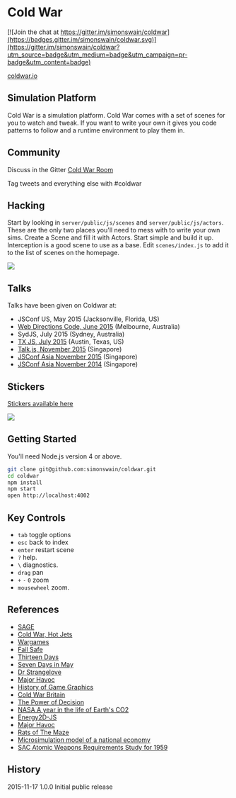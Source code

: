 # Cold War

[![Join the chat at https://gitter.im/simonswain/coldwar](https://badges.gitter.im/simonswain/coldwar.svg)](https://gitter.im/simonswain/coldwar?utm_source=badge&utm_medium=badge&utm_campaign=pr-badge&utm_content=badge)

[coldwar.io](https://coldwar.io)

## Simulation Platform

Cold War is a simulation platform. Cold War comes with a set of scenes for you to watch and tweak. If you want to write your own it gives you code patterns to follow and a runtime environment to play them in.

## Community

Discuss in the Gitter [Cold War Room](https://gitter.im/simonswain/coldwar)

Tag tweets and everything else with #coldwar

## Hacking

Start by looking in `server/public/js/scenes` and `server/public/js/actors`. These are the only two places you'll need to mess with to write your own sims. Create a Scene and fill it with Actors. Start simple and build it up. Interception is a good scene to use as a base. Edit `scenes/index.js` to add it to the list of scenes on the homepage.

![](http://i.imgur.com/PNsaof4.gif)

## Talks

Talks have been given on Coldwar at:

* JSConf US, May 2015 (Jacksonville, Florida, US)
* [Web Directions Code, June 2015](https://vimeo.com/132786140) (Melbourne, Australia)
* SydJS, July 2015 (Sydney, Australia)
* [TX JS, July 2015](https://www.youtube.com/watch?v=hXW7kkyhtqo) (Austin, Texas, US)
* [Talk.js, November 2015](https://www.youtube.com/watch?v=4lmJJX2KoKY) (Singapore)
* [JSConf Asia November 2015](https://www.youtube.com/watch?v=zeKNXaM2fsA) (Singapore)
* [JSConf Asia November 2014](https://www.youtube.com/watch?v=0HJPilemNns) (Singapore)

## Stickers

[Stickers available here](https://www.stickermule.com/marketplace/9199-coldwar-dot-io)

![](https://raw.githubusercontent.com/simonswain/coldwar/master/artwork/coldwar_blue_web_small.png)

## Getting Started

You'll need Node.js version 4 or above.

```bash
git clone git@github.com:simonswain/coldwar.git
cd coldwar
npm install
npm start
open http://localhost:4002
```

## Key Controls

* `tab` toggle options
* `esc` back to index
* `enter` restart scene
* `?` help.
* `\` diagnostics.
* `drag` pan
* `+` `-` `0` zoom
* `mousewheel` zoom.

## References

* [SAGE](https://www.youtube.com/results?search_query=sage+computer)
* [Cold War, Hot Jets](https://www.youtube.com/watch?v=oJtzyFRy2Ko)
* [Wargames](https://www.youtube.com/watch?v=NHWjlCaIrQo)
* [Fail Safe](https://www.youtube.com/watch?v=-9R3w8wDrmM)
* [Thirteen Days](https://www.youtube.com/watch?v=-yfIoHXOO9E)
* [Seven Days in May](https://www.youtube.com/watch?v=nwMjiArJFhM)
* [Dr Strangelove](https://www.youtube.com/watch?v=vuP6KbIsNK4)
* [Major Havoc](https://www.youtube.com/watch?v=rbq1LE9MJc0)
* [History of Game Graphics](https://www.youtube.com/watch?v=dzN2pgL0zeg&index=1&list=PLOQZmjD6P2HlOoEVKOPaCFvLnjP865X1f)
* [Cold War Britain](https://www.youtube.com/watch?v=TZi_rrZX4bo)
* [The Power of Decision](https://www.youtube.com/watch?v=q2v0YuDatpc)
* [NASA A year in the life of Earth's CO2](https://www.youtube.com/watch?v=x1SgmFa0r04)
* [Energy2D-JS](http://concord-consortium.github.io/energy2d-js/model2d-demo.html)
* [Major Havoc](https://www.youtube.com/watch?v=9n6I1KPxOfE)
* [Rats of The Maze](http://bitsavers.informatik.uni-stuttgart.de/pdf/convergent/ngen/screenshots/Rats_2.JPG)
* [Microsimulation model of a national economy](http://dankozub.com/simulation/)
* [SAC Atomic Weapons Requirements Study for 1959](http://nsarchive.gwu.edu/nukevault/ebb538-Cold-War-Nuclear-Target-List-Declassified-First-Ever)

## History

2015-11-17 1.0.0 Initial public release
